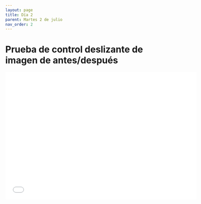 ```yaml
---
layout: page
title: Día 2
parent: Martes 2 de julio
nav_order: 2
---
```


# Prueba de control deslizante de imagen de antes/después

<iframe src="./02_Slidev1.html" width="600" height="400" frameborder="0" allowfullscreen></iframe>

